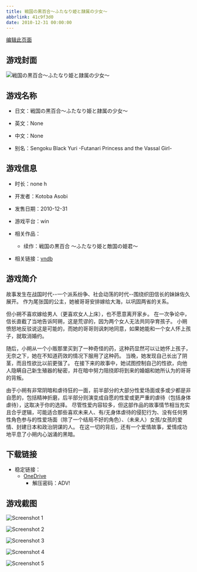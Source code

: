 ```yaml
---
title: 戦国の黒百合～ふたなり姫と隷属の少女～
abbrlink: 41c9f3d0
date: 2010-12-31 00:00:00
---
```

[编辑此页面](https://github.com/ACG-3/ADV3-source/blob/main/source/_posts/games/%E6%88%A6%E5%9B%BD%E3%81%AE%E9%BB%92%E7%99%BE%E5%90%88%EF%BD%9E%E3%81%B5%E3%81%9F%E3%81%AA%E3%82%8A%E5%A7%AB%E3%81%A8%E9%9A%B7%E5%B1%9E%E3%81%AE%E5%B0%91%E5%A5%B3%EF%BD%9E.md)

## 游戏封面

![戦国の黒百合～ふたなり姫と隷属の少女～](https://pan.timero.xyz/onedrive/img_lib_001/%E6%88%A6%E5%9B%BD%E3%81%AE%E9%BB%92%E7%99%BE%E5%90%88%EF%BD%9E%E3%81%B5%E3%81%9F%E3%81%AA%E3%82%8A%E5%A7%AB%E3%81%A8%E9%9A%B7%E5%B1%9E%E3%81%AE%E5%B0%91%E5%A5%B3%EF%BD%9E_cover.avif)


## 游戏名称

- 日文：戦国の黒百合～ふたなり姫と隷属の少女～
- 英文：None
- 中文：None

- 别名：Sengoku Black Yuri -Futanari Princess and the Vassal Girl-


## 游戏信息

- 时长：none h
- 开发者：Kotoba Asobi
- 发售日期：2010-12-31
- 游戏平台：win
- 相关作品：
   - 续作：戦国の黒百合 ～ふたなり姫と敵国の姫君～

- 相关链接：[vndb](https://vndb.org/v11956)


## 游戏简介

故事发生在战国时代--一个派系纷争、社会动荡的时代--围绕织田信长的妹妹佐久展开。  作为尾张国的公主，她被哥哥安排嫁给大海，以巩固两省的关系。

但小朔不喜欢嫁给男人（更喜欢女人上床），也不愿意离开家乡。  在一次争论中，信长直截了当地告诉阿朔，这是荒谬的，因为两个女人无法共同孕育孩子。  小朔愤怒地反驳说这是可能的，而她的哥哥则讽刺地同意，如果她能和一个女人怀上孩子，就取消婚约。  

随后，小朔从一个小贩那里买到了一种奇怪的药，这种药显然可以让她怀上孩子，无奈之下，她在不知道药效的情况下服用了这种药。  当晚，她发现自己长出了阴茎，而且性欲比以前更强了。  在接下来的故事中，她试图控制自己的性欲，向他人隐瞒自己新生殖器的秘密，并在暗中努力阻挠即将到来的婚姻和她所认为的哥哥的背叛。

由于小朔有非常阴暗和虐待狂的一面，前半部分的大部分性爱场面或多或少都是非自愿的，包括精神折磨，后半部分则演变成自愿的性爱或更严重的虐待（包括身体虐待），这取决于你的选择。  尽管性爱内容较多，但这部作品的故事情节相当充实且合乎逻辑，可能适合那些喜欢未来人、有/无身体虐待的侵犯行为、没有任何男性角色参与的性爱场面（除了一个结局不好的角色）、（未来人）女孩/女孩的爱情、封建日本和政治阴谋的人。  在这一切的背后，还有一个爱情故事，爱情成功地平息了小朔内心汹涌的黑暗。


## 下载链接

- 稳定链接：
    - [OneDrive](https://pan.timero.xyz/onedrive/adv_lib_001/%E6%88%A6%E5%9B%BD%E3%81%AE%E9%BB%92%E7%99%BE%E5%90%88%EF%BD%9E%E3%81%B5%E3%81%9F%E3%81%AA%E3%82%8A%E5%A7%AB%E3%81%A8%E9%9A%B7%E5%B1%9E%E3%81%AE%E5%B0%91%E5%A5%B3%EF%BD%9E)
        - 解压密码：ADV!



## 游戏截图


![Screenshot 1](https://pan.timero.xyz/onedrive/img_lib_001/%E6%88%A6%E5%9B%BD%E3%81%AE%E9%BB%92%E7%99%BE%E5%90%88%EF%BD%9E%E3%81%B5%E3%81%9F%E3%81%AA%E3%82%8A%E5%A7%AB%E3%81%A8%E9%9A%B7%E5%B1%9E%E3%81%AE%E5%B0%91%E5%A5%B3%EF%BD%9E_Screenshot_1.avif)

![Screenshot 2](https://pan.timero.xyz/onedrive/img_lib_001/%E6%88%A6%E5%9B%BD%E3%81%AE%E9%BB%92%E7%99%BE%E5%90%88%EF%BD%9E%E3%81%B5%E3%81%9F%E3%81%AA%E3%82%8A%E5%A7%AB%E3%81%A8%E9%9A%B7%E5%B1%9E%E3%81%AE%E5%B0%91%E5%A5%B3%EF%BD%9E_Screenshot_2.avif)

![Screenshot 3](https://pan.timero.xyz/onedrive/img_lib_001/%E6%88%A6%E5%9B%BD%E3%81%AE%E9%BB%92%E7%99%BE%E5%90%88%EF%BD%9E%E3%81%B5%E3%81%9F%E3%81%AA%E3%82%8A%E5%A7%AB%E3%81%A8%E9%9A%B7%E5%B1%9E%E3%81%AE%E5%B0%91%E5%A5%B3%EF%BD%9E_Screenshot_3.avif)

![Screenshot 4](https://pan.timero.xyz/onedrive/img_lib_001/%E6%88%A6%E5%9B%BD%E3%81%AE%E9%BB%92%E7%99%BE%E5%90%88%EF%BD%9E%E3%81%B5%E3%81%9F%E3%81%AA%E3%82%8A%E5%A7%AB%E3%81%A8%E9%9A%B7%E5%B1%9E%E3%81%AE%E5%B0%91%E5%A5%B3%EF%BD%9E_Screenshot_4.avif)

![Screenshot 5](https://pan.timero.xyz/onedrive/img_lib_001/%E6%88%A6%E5%9B%BD%E3%81%AE%E9%BB%92%E7%99%BE%E5%90%88%EF%BD%9E%E3%81%B5%E3%81%9F%E3%81%AA%E3%82%8A%E5%A7%AB%E3%81%A8%E9%9A%B7%E5%B1%9E%E3%81%AE%E5%B0%91%E5%A5%B3%EF%BD%9E_Screenshot_5.avif)

